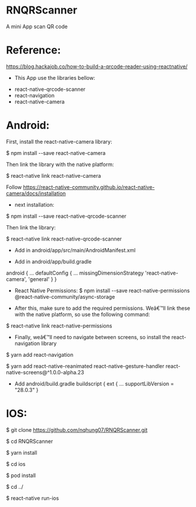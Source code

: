 # RNQRScanner
A mini App scan QR code
# Reference:
https://blog.hackajob.co/how-to-build-a-qrcode-reader-using-reactnative/

- This App use the libraries bellow:

* react-native-qrcode-scanner
* react-navigation
* react-native-camera

# Android:

First, install the react-native-camera library:

$ npm install --save react-native-camera

Then link the library with the native platform:

$ react-native link react-native-camera

Follow https://react-native-community.github.io/react-native-camera/docs/installation

- next installation:

$ npm install --save react-native-qrcode-scanner

Then link the library:

$ react-native link react-native-qrcode-scanner

- Add in android/app/src/main/AndroidManifest.xml
<uses-permission android:name="android.permission.VIBRATE"/>

- Add in android/app/build.gradle

android {
...
    defaultConfig {
    ...
        missingDimensionStrategy 'react-native-camera', 'general'
    }
}

- React Native Permissions: 
$ npm install --save react-native-permissions @react-native-community/async-storage

- After this, make sure to add the required permissions. Weâ€™ll link these with the native platform, so use the following command:

$ react-native link react-native-permissions

- Finally, weâ€™ll need to navigate between screens, so install the react-navigation library

$ yarn add react-navigation

$ yarn add react-native-reanimated react-native-gesture-handler react-native-screens@^1.0.0-alpha.23

* Add android/build.gradle
buildscript {
    ext {
       ...
        supportLibVersion = "28.0.3"
    }

# IOS:
$ git clone https://github.com/nqhung07/RNQRScanner.git

$ cd RNQRScanner

$ yarn install

$ cd ios

$ pod install

$ cd ../

$ react-native run-ios
